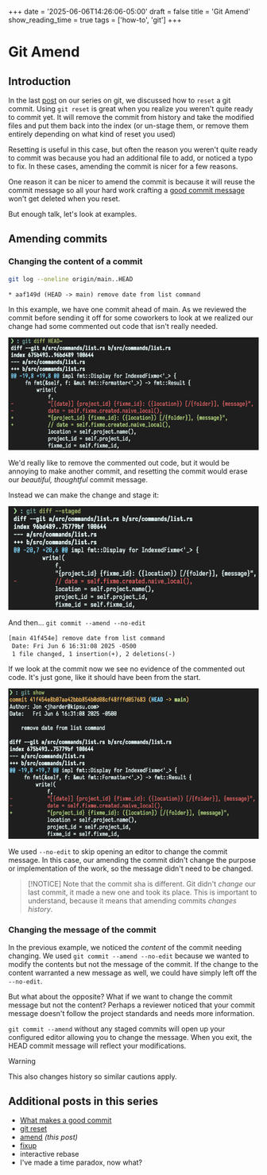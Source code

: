 +++
date = '2025-06-06T14:26:06-05:00'
draft = false
title = 'Git Amend'
show_reading_time = true
tags = ['how-to', 'git']
+++

# Git Amend

## Introduction

In the last [post](/posts/git_reset) on our series on git, we
discussed how to `reset` a git commit.  Using `git reset` is great
when you realize you weren't quite ready to commit yet.  It will
remove the commit from history and take the modified files and put
them back into the index (or un-stage them, or remove them entirely
depending on what kind of reset you used)

Resetting is useful in this case, but often the reason you weren't
quite ready to commit was because you had an additional file to add,
or noticed a typo to fix.  In these cases, amending the commit is
nicer for a few reasons.

One reason it can be nicer to amend the commit is because it will
reuse the commit message so all your hard work crafting a [good commit
message](/posts/git_commit) won't get deleted when you reset.

But enough talk, let's look at examples.

## Amending commits

### Changing the content of a commit

```bash
git log --oneline origin/main..HEAD
```

```
* aaf149d (HEAD -> main) remove date from list command
```

In this example, we have one commit ahead of main. As we reviewed the
commit before sending it off for some coworkers to look at we realized
our change had some commented out code that isn't really needed.

![](images/01_git_diff_head.png)

We'd really like to remove the commented out code, but it would be
annoying to make another commit, and resetting the commit would erase
our _beautiful, thoughtful_ commit message.

Instead we can make the change and stage it:

![](images/02_git_diff_staged.png)

And then... `git commit --amend --no-edit`

```
[main 41f454e] remove date from list command
 Date: Fri Jun 6 16:31:08 2025 -0500
 1 file changed, 1 insertion(+), 2 deletions(-)
```

If we look at the commit now we see no evidence of the commented out
code.  It's just gone, like it should have been from the start.

![](images/03_amended_commit.png)

We used `--no-edit` to skip opening an editor to change the commit
message.  In this case, our amending the commit didn't change the
purpose or implementation of the work, so the message didn't need to
be changed.

> [!NOTICE] 
> Note that the commit sha is different.  Git didn't
> _change_ our last commit, it made a new one and took its place.
> This is important to understand, because it means that amending
> commits _changes history_.

### Changing the message of the commit

In the previous example, we noticed the _content_ of the commit
needing changing.  We used `git commit --amend --no-edit` because we
wanted to modify the contents but not the message of the commit.  If
the change to the content warranted a new message as well, we could
have simply left off the `--no-edit`.

But what about the opposite?  What if we want to change the commit
message but not the content?  Perhaps a reviewer noticed that your
commit message doesn't follow the project standards and needs more
information.

`git commit --amend` without any staged commits will open up your
configured editor allowing you to change the message.  When you exit,
the HEAD commit message will reflect your modifications.

> [!WARNING]
> This also changes history so similar cautions apply.

## Additional posts in this series

- [What makes a good commit](/posts/git_commit)
- [git reset](/posts/git_reset)
- [amend](/posts/git_amend) _(this post)_
- [fixup](/posts/git_fixup)
- interactive rebase
- I've made a time paradox, now what?
